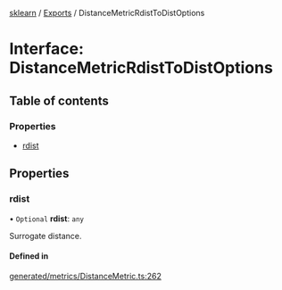[sklearn](../readme.md) / [Exports](../modules.md) / DistanceMetricRdistToDistOptions

# Interface: DistanceMetricRdistToDistOptions

## Table of contents

### Properties

- [rdist](DistanceMetricRdistToDistOptions.md#rdist)

## Properties

### rdist

• `Optional` **rdist**: `any`

Surrogate distance.

#### Defined in

[generated/metrics/DistanceMetric.ts:262](https://github.com/transitive-bullshit/scikit-learn-ts/blob/367336a/packages/sklearn/src/generated/metrics/DistanceMetric.ts#L262)
